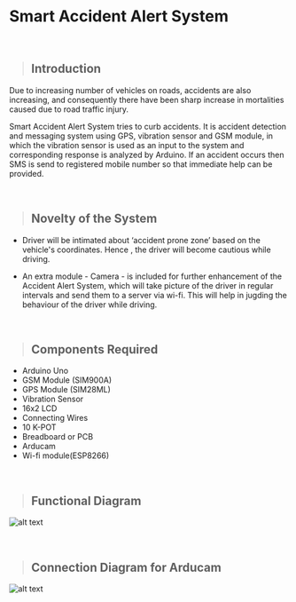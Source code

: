 # Smart Accident Alert System
&nbsp;
> ## Introduction

Due to increasing number of vehicles on roads, accidents are also increasing, and consequently there have been sharp increase in mortalities caused due to road traffic injury.

Smart Accident Alert System tries to curb accidents. It is accident detection and messaging system using GPS, vibration sensor and GSM module, in which the vibration sensor is used as an input to the system and corresponding response is analyzed by Arduino. If an accident occurs then SMS is send to registered mobile number so that immediate help can be provided.

&nbsp;
> ## Novelty of the System

* Driver will be intimated about ‘accident prone zone’ based on the vehicle's coordinates. Hence , the driver will become cautious while driving. 

* An extra module - Camera - is included for further enhancement of the Accident Alert System, which will take picture of the driver in regular intervals and send them to a server via wi-fi. This will help in jugding the behaviour of the driver while driving.

&nbsp;
> ## Components Required

* Arduino Uno
* GSM Module (SIM900A)
* GPS Module (SIM28ML)
* Vibration Sensor
* 16x2 LCD
* Connecting Wires
* 10 K-POT
* Breadboard or PCB
* Arducam
* Wi-fi module(ESP8266)

&nbsp;
> ## Functional Diagram

![alt text](https://github.com/Vineet-Sharma29/Accident_alert_system/blob/master/Docs/Functional-Diagram.PNG)


&nbsp;
> ## Connection Diagram for Arducam

![alt text](https://github.com/Vineet-Sharma29/Accident_alert_system/blob/master/Docs/Connection-Diagram.png)
